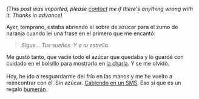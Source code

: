 *(This post was imported, please [contact](/#/contact) me if there's anything wrong with it. Thanks in advance)*

Ayer, temprano, estaba abriendo el sobre de azúcar para el zumo de naranja cuando leí una frase en el primero que me encantó:<br /><blockquote style="font-style: italic;">Sigue... Tus sueños. Y a tu estrella.</blockquote>Me gustó tanto, que vacié todo el azúcar que quedaba y lo guardé con cuidado en el bolsillo para mostrarlo en <a href="http://straybirds130.blogspot.com/2007/12/google-summer-of-code-o-cmo-enamorarse.html">la charla</a>. Y se me olvidó.<br /><br />Hoy, he ido a resguardarme del frío en las manos y me he vuelto a reencontrar con él. Sin azúcar. <a href="http://www.joseantoniocobena.com/?p=396">Cabiendo en un SMS</a>. Eso sí que es un regalo <a href="http://es.wikipedia.org/wiki/Bumer%C3%A1n">bumerán</a>.